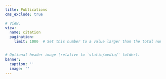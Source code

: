 ```yaml
---
title: Publications
cms_exclude: true

# View.
view: 
  name: citation
  pagination:
    limit: 1000  # Set this number to a value larger than the total number of items you have


# Optional header image (relative to `static/media/` folder).
banner:
  caption: ''
  image: ''
---
```

